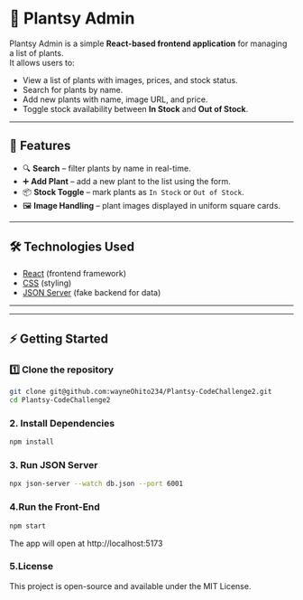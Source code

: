 # 🌱 Plantsy Admin

Plantsy Admin is a simple **React-based frontend application** for managing a list of plants.  
It allows users to:

- View a list of plants with images, prices, and stock status.
- Search for plants by name.
- Add new plants with name, image URL, and price.
- Toggle stock availability between **In Stock** and **Out of Stock**.

---

## 🚀 Features

- 🔍 **Search** – filter plants by name in real-time.
- ➕ **Add Plant** – add a new plant to the list using the form.
- 📦 **Stock Toggle** – mark plants as `In Stock` or `Out of Stock`.
- 🖼️ **Image Handling** – plant images displayed in uniform square cards.

---

## 🛠️ Technologies Used

- [React](https://reactjs.org/) (frontend framework)
- [CSS](https://developer.mozilla.org/en-US/docs/Web/CSS) (styling)
- [JSON Server](https://github.com/typicode/json-server) (fake backend for data)

---


---

## ⚡ Getting Started

### 1️⃣ Clone the repository
```bash
git clone git@github.com:wayneOhito234/Plantsy-CodeChallenge2.git
cd Plantsy-CodeChallenge2
```
### 2. Install Dependencies
```bash
npm install
```
### 3. Run JSON Server
```bash
npx json-server --watch db.json --port 6001
```
### 4.Run the Front-End
``` bash
npm start
```
The app will open at http://localhost:5173

### 5.License
This project is open-source and available under the MIT License.






